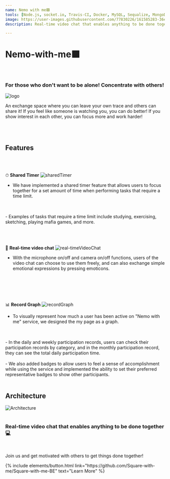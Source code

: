 ```yaml
---
name: Nemo with me🟪
tools: [Node.js, socket.io, Travis-CI, Docker, MySQL, Sequalize, MongoDB, AWS EB]
image: https://user-images.githubusercontent.com/77830226/161585283-36e4a2aa-d171-464a-8204-c7b2e67631a2.png
description: Real-time video chat that enables anything to be done together! 🙆‍♀️

---
```

# Nemo-with-me🟪

<br>

### For those who don't want to be alone! Concentrate with others!

![logo](https://user-images.githubusercontent.com/77830226/161585283-36e4a2aa-d171-464a-8204-c7b2e67631a2.png)
<br>

An exchange space where you can leave your own trace and others can share it! If you feel like someone is watching you, you can do better! If you show interest in each other, you can focus more and work harder!

<br>
<br>

## **Features**
<br>
<br>

⏱ **Shared Timer**
![sharedTimer](https://user-images.githubusercontent.com/77830226/161819311-b0cc09c7-7dcb-44ed-9f91-32509c4af994.gif)

 - We have implemented a shared timer feature that allows users to focus together for a set amount of time when performing tasks that require a time limit.
 <br>
 <br>
 - Examples of tasks that require a time limit include studying, exercising, sketching, playing mafia games, and more.
<br>
<br>
<br>
<br>

👥 **Real-time video chat**
![real-timeVideoChat](https://user-images.githubusercontent.com/77830226/161819289-32fbe0fc-566d-4983-a0e0-feaa78456a01.gif)

 - With the microphone on/off and camera on/off functions, users of the video chat can choose to use them freely, and can also exchange simple emotional expressions by pressing emoticons.
<br>
<br>
<br>
<br>

📊 **Record Graph**
![recordGraph](https://user-images.githubusercontent.com/77830226/161819359-b1ba80bc-4765-4c58-ae5b-61408d768299.gif)

 - To visually represent how much a user has been active on "Nemo with me" service, we designed the my page as a graph. 
 <br>
 <br>
 - In the daily and weekly participation records, users can check their participation records by category, and in the monthly participation record, they can see the total daily participation time.
 <br>
 <br>
 - We also added badges to allow users to feel a sense of accomplishment while using the service and implemented the ability to set their preferred representative badges to show other participants.

<br>
<br>

## **Architecture**

![Architecture](https://user-images.githubusercontent.com/48178101/161919048-e18c46fc-fb15-4362-b747-eca052ebaa2c.png)
<br>
<br>

### Real-time video chat that enables anything to be done together 💻
<br>

Join us and get motivated with others to get things done together! 
<br>

<p class="text-center">
{% include elements/button.html link="https://github.com/Square-with-me/Square-with-me-BE" text="Learn More" %}
</p>